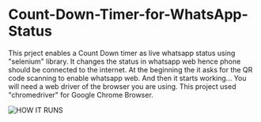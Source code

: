 # Count-Down-Timer-for-WhatsApp-Status

This prject enables a Count Down timer as live whatsapp status using "selenium" library.
It changes the status in whatsapp web hence phone should be connected to the internet.
At the beginning the it asks for the QR code scanning to enable whatsapp web. And then it starts working...
You will need a web driver of the browser you are using.
This project used "chromedriver" for Google Chrome Browser.

![HOW IT RUNS](https://github.com/hiteshpindikanti/Count-Down-Timer-for-WhatsApp-Status/blob/master/readme_data/ezgif.com-video-to-gif.gif)
